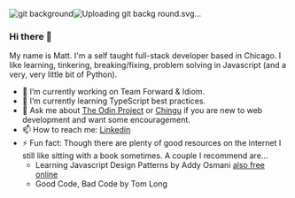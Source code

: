 ![git background](https://github.com/user-attachments/assets/57eb506e-4a72-4df4-8284-e10cd994a00d)![Uploading git backg<svg width="247" height="123" viewBox="0 0 247 123" fill="none" xmlns="http://www.w3.org/2000/svg">
<rect width="247" height="123" fill="#53599A"/>
<circle cx="38" cy="40" r="10" fill="#FF7676"/>
<circle cx="67" cy="69" r="10" fill="#7FEAFF"/>
<circle cx="154" cy="69" r="10" fill="#7FEAFF"/>
<circle cx="125" cy="69" r="10" fill="#7FEAFF"/>
<circle cx="96" cy="69" r="10" fill="#7FEAFF"/>
<circle cx="183" cy="40" r="10" fill="#FF7676"/>
<circle cx="154" cy="40" r="10" fill="#FF7676"/>
<circle cx="125" cy="40" r="10" fill="#FF7676"/>
<circle cx="96" cy="40" r="10" fill="#FF7676"/>
<circle cx="67" cy="40" r="10" fill="#FF7676"/>
<path d="M212.707 40.7071C213.098 40.3166 213.098 39.6834 212.707 39.2929L206.343 32.9289C205.953 32.5384 205.319 32.5384 204.929 32.9289C204.538 33.3195 204.538 33.9526 204.929 34.3431L210.586 40L204.929 45.6569C204.538 46.0474 204.538 46.6805 204.929 47.0711C205.319 47.4616 205.953 47.4616 206.343 47.0711L212.707 40.7071ZM41 40V41H212V40V39H41V40Z" fill="#FF7676"/>
<path d="M212.707 70.2071C213.098 69.8166 213.098 69.1834 212.707 68.7929L206.343 62.4289C205.953 62.0384 205.319 62.0384 204.929 62.4289C204.538 62.8195 204.538 63.4526 204.929 63.8431L210.586 69.5L204.929 75.1569C204.538 75.5474 204.538 76.1805 204.929 76.5711C205.319 76.9616 205.953 76.9616 206.343 76.5711L212.707 70.2071ZM38 50L37 50V59.5H38H39V50H38ZM48 69.5V70.5L212 70.5V69.5V68.5L48 68.5V69.5ZM38 59.5H37C37 65.5751 41.9249 70.5 48 70.5V69.5V68.5C43.0294 68.5 39 64.4706 39 59.5H38Z" fill="#7FEAFF"/>
<circle cx="123" cy="97" r="10" fill="#F9BB4F"/>
<circle cx="154" cy="97" r="10" fill="#F9BB4F"/>
<path d="M184.207 65.2929C183.817 64.9024 183.183 64.9024 182.793 65.2929L176.429 71.6569C176.038 72.0474 176.038 72.6805 176.429 73.0711C176.819 73.4616 177.453 73.4616 177.843 73.0711L183.5 67.4142L189.157 73.0711C189.547 73.4616 190.181 73.4616 190.571 73.0711C190.962 72.6805 190.962 72.0474 190.571 71.6569L184.207 65.2929ZM95 78H94V87.5H95H96V78H95ZM105 97.5V98.5H173.5V97.5V96.5H105V97.5ZM183.5 87.5H184.5V66H183.5H182.5V87.5H183.5ZM173.5 97.5V98.5C179.575 98.5 184.5 93.5751 184.5 87.5H183.5H182.5C182.5 92.4706 178.471 96.5 173.5 96.5V97.5ZM95 87.5H94C94 93.5751 98.9249 98.5 105 98.5V97.5V96.5C100.029 96.5 96 92.4706 96 87.5H95Z" fill="#F9BB4F"/>
<circle cx="183" cy="69" r="10" fill="#7FEAFF"/>
</svg>
round.svg…]()

### Hi there 👋
My name is Matt. I'm a self taught full-stack developer based in Chicago. I like learning, tinkering, breaking/fixing, problem solving in Javascript (and a very, very little bit of Python).
<!--
**MattRueter/MattRueter** is a ✨ _special_ ✨ repository because its `README.md` (this file) appears on your GitHub profile.

Here are some ideas to get you started:
-->
- 🔭 I’m currently working on Team Forward & Idiom.
- 🌱 I’m currently learning TypeScript best practices.
- 💬 Ask me about [The Odin Project](https://www.theodinproject.com/) or [Chingu](https://www.chingu.io/) if you are new to web development and want some encouragement.
- 📫 How to reach me: [Linkedin](https://www.linkedin.com/in/robert-matthew-rueter/)
- ⚡ Fun fact: Though there are plenty of good resources on the internet I still like sitting with a book sometimes. A couple I recommend are...
  * Learning Javascript Design Patterns by Addy Osmani [also free online](https://www.patterns.dev/)
  * Good Code, Bad Code by Tom Long
